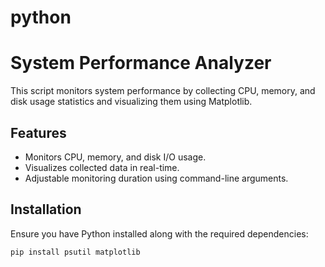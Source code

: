 # python
# System Performance Analyzer

This script monitors system performance by collecting CPU, memory, and disk usage statistics and visualizing them using Matplotlib.

## Features
- Monitors CPU, memory, and disk I/O usage.
- Visualizes collected data in real-time.
- Adjustable monitoring duration using command-line arguments.

## Installation
Ensure you have Python installed along with the required dependencies:
```bash
pip install psutil matplotlib
